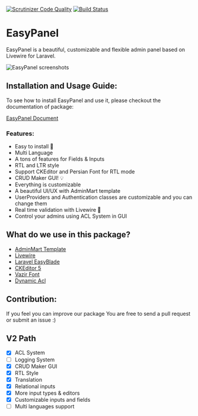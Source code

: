 [![Scrutinizer Code Quality](https://scrutinizer-ci.com/g/rezaamini-ir/laravel-easypanel/badges/quality-score.png?b=master)](https://scrutinizer-ci.com/g/rezaamini-ir/laravel-easypanel/?branch=master)
[![Build Status](https://scrutinizer-ci.com/g/rezaamini-ir/laravel-easypanel/badges/build.png?b=master)](https://scrutinizer-ci.com/g/rezaamini-ir/laravel-easypanel/build-status/master)

# EasyPanel
EasyPanel is a beautiful, customizable and flexible admin panel based on Livewire for Laravel.

![EasyPanel screenshots](https://easypanel.netlify.app/easypanel.png)


## Installation and Usage Guide:
To see how to install EasyPanel and use it, please checkout the documentation of package:

[EasyPanel Document](https://easypanel.netlify.app/getting-started)

### Features:
- Easy to install 🚀
- Multi Language
- A tons of features for Fields & Inputs
- RTL and LTR style
- Support CKEditor and Persian Font for RTL mode
- CRUD Maker GUI! 💡
- Everything is customizable
- A beautiful UI/UX with AdminMart template
- UserProviders and Authentication classes are customizable and you can change them
- Real time validation with Livewire 🚦
- Control your admins using ACL System in GUI


## What do we use in this package?
- [AdminMart Template](https://adminmart.com/)
- [Livewire](https://github.com/livewire/livewire)
- [Laravel EasyBlade](https://github.com/rezaamini-ir/laravel-easyblade)
- [CKEditor 5](https://github.com/ckeditor/ckeditor5)
- [Vazir Font](https://github.com/rastikerdar/vazir-font)
- [Dynamic Acl](https://github.com/iya30n/dynamic-acl)

## Contribution: 
If you feel you can improve our package You are free to send a pull request or submit an issue :)

## V2 Path 
- [x] ACL System
- [ ] Logging System
- [x] CRUD Maker GUI
- [x] RTL Style
- [x] Translation
- [x] Relational inputs
- [x] More input types & editors
- [x] Customizable inputs and fields
- [ ] Multi languages support
